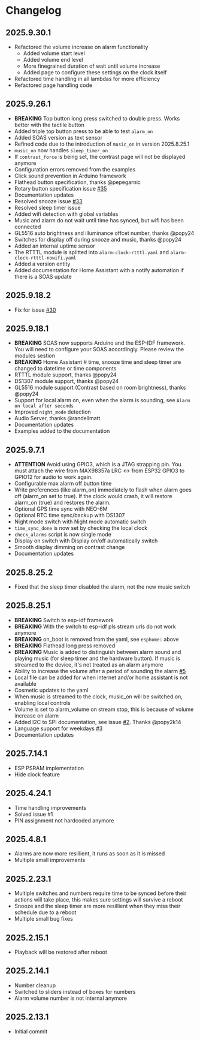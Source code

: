 # Changelog

## 2025.9.30.1
- Refactored the volume increase on alarm functionality
  - Added volume start level
  - Added volume end level
  - More finegrained duration of wait until volume increase
  - Added page to configure these settings on the clock itself
- Refactored time handling in all lambdas for more efficiency
- Refactored page handling code

## 2025.9.26.1
- **BREAKING** Top button long press switched to double press. Works better with the tactile button
- Added triple top button press to be able to test `alarm_on`
- Added SOAS version as text sensor
- Refined code due to the introduction of `music_on` in version 2025.8.25.1
- `music_on` now handles `sleep_timer_on`
- If `contrast_force` is being set, the contrast page will not be displayed anymore
- Configuration errors removed from the examples
- Click sound prevention in Arduino framework
- Flathead button specification, thanks @pepegarnic
- Rotary button specification issue [#35](https://github.com/Skons/SOAS/issues/35)
- Documentation updates
- Resolved snooze issue [#33](https://github.com/Skons/SOAS/issues/33)
- Resolved sleep timer issue
- Added wifi detection with global variables
- Music and alarm do not wait until time has synced, but wifi has been connected
- GL5516 auto brightness and illuminance offcet number, thanks @popy24
- Switches for display off during snooze and music, thanks @popy24
- Added an internal uptime sensor
- The RTTTL module is splitted into `alarm-clock-rtttl.yaml` and `alarm-clock-rtttl-nowifi.yaml`
- Added a version entity
- Added documentation for Home Assistant with a notify automation if there is a SOAS update

## 2025.9.18.2
- Fix for issue [#30](https://github.com/Skons/SOAS/issues/30)

## 2025.9.18.1
- **BREAKING** SOAS now supports Arduino and the ESP-IDF framework. You will need to configure your SOAS accordingly. Please review the modules sestion
- **BREAKING** Home Assistant # time, snooze time and sleep timer are changed to datetime or time components
- RTTTL module support, thanks @popy24
- DS1307 module support, thanks @popy24
- GL5516 module support (Contrast based on room brightness), thanks @popy24
- Support for local alarm on, even when the alarm is sounding, see `Alarm on local after seconds`
- Improved `night_mode` detection
- Audio Server, thanks @randellmatt
- Documentation updates
- Examples added to the documentation

## 2025.9.7.1
- **ATTENTION** Avoid using GPIO3, which is a JTAG strapping pin. You must attach the wire from MAX98357a LRC <-> from ESP32 GPIO3 to GPIO12 for audio to work again.
- Configurable max alarm off button time
- Write preferences (like alarm_on) immediately to flash when alarm goes off (alarm_on set to true).
  If the clock would crash, it will restore alarm_on (true) and restores the alarm.
- Optional GPS time sync with NEO-6M
- Optional RTC time sync/backup with DS1307
- Night mode switch with Night mode automatic switch
- `time_sync_done` is now set by checking the local clock
- `check_alarms` script is now single mode
- Display on switch with Display on/off automatically switch
- Smooth display dimming on contrast change
- Documentation updates

## 2025.8.25.2
  - Fixed that the sleep timer disabled the alarm, not the new music switch

## 2025.8.25.1
  - **BREAKING** Switch to esp-idf framework
  - **BREAKING** With the switch to esp-idf pls stream urls do not work anymore
  - **BREAKING** on_boot is removed from the yaml, see `esphome:` above
  - **BREAKING** Flathead long press removed
  - **BREAKING** Music is added to distinguish between alarm sound and playing music (for sleep timer and the hardware button). If music is streamed to the device, it's not treated as an alarm anymore
  - Ability to increase the volume after a period of sounding the alarm [#5](https://github.com/Skons/SOAS/issues/5)
  - Local file can be added for when internet and/or home assistant is not available
  - Cosmetic updates to the yaml
  - When music is streamed to the clock, music_on will be switched on, enabling local controls
  - Volume is set to alarm_volume on stream stop, this is because of volume increase on alarm
  - Added I2C to SPI documentation, see issue [#2](https://github.com/Skons/SOAS/issues/2). Thanks @popy2k14
  - Language support for weekdays [#3](https://github.com/Skons/SOAS/issues/3)
  - Documentation updates

## 2025.7.14.1
 - ESP PSRAM implementation
 - Hide clock feature

## 2025.4.24.1
 - Time handling improvements
 - Solved issue #1
 - PIN assignment not hardcoded anymore

## 2025.4.8.1
 - Alarms are now more resillient, it runs as soon as it is missed
 - Multiple small improvements

## 2025.2.23.1
 - Multiple switches and numbers require time to be synced before their actions will take place, this makes sure settings will survive a reboot
 - Snooze and the sleep timer are more resillient when they miss their schedule due to a reboot
 - Multiple small bug fixes

## 2025.2.15.1
 - Playback will be restored after reboot

## 2025.2.14.1
- Number cleanup
- Switched to sliders instead of boxes for numbers
- Alarm volume number is not internal anymore

## 2025.2.13.1
- Initial commit